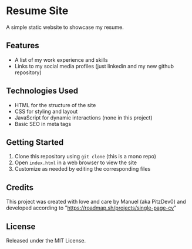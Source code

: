 # Resume Site

A simple static website to showcase my resume.

## Features

-  A list of my work experience and skills
-  Links to my social media profiles (just linkedin and my new github repository)

## Technologies Used

-  HTML for the structure of the site
-  CSS for styling and layout
-  JavaScript for dynamic interactions (none in this project)
-  Basic SEO in meta tags

## Getting Started

1. Clone this repository using `git clone` (this is a mono repo)
2. Open `index.html` in a web browser to view the site
3. Customize as needed by editing the corresponding files

## Credits

This project was created with love and care by Manuel (aka PitzDev0) and developed according to "https://roadmap.sh/projects/single-page-cv"

## License

Released under the MIT License.
